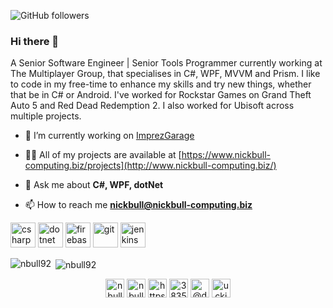 
![GitHub followers](https://img.shields.io/github/followers/nbull92?label=Follow&style=social)

### Hi there 👋

A Senior Software Engineer | Senior Tools Programmer currently working at The Multiplayer Group, that specialises in C#, WPF, MVVM and Prism. I like to code in my free-time to enhance my skills and try new things, whether that be in C# or Android. I've worked for Rockstar Games on Grand Theft Auto 5 and Red Dead Redemption 2. I also worked for Ubisoft across multiple projects.

- 🔭 I’m currently working on [ImprezGarage](https://www.imprezgarage.com/)

- 👨‍💻 All of my projects are available at [https://www.nickbull-computing.biz/projects](http://www.nickbull-computing.biz/)

- 💬 Ask me about **C#, WPF, dotNet**

- 📫 How to reach me **nickbull@nickbull-computing.biz**

<p align="left"> <img src="https://cdn.jsdelivr.net/gh/devicons/devicon/icons/csharp/csharp-original.svg" alt="csharp" width="40" height="40"/> <img src="https://cdn.jsdelivr.net/gh/devicons/devicon/icons/dot-net/dot-net-original.svg" alt="dotnet" width="40" height="40"/> <img src="https://www.vectorlogo.zone/logos/firebase/firebase-icon.svg" alt="firebase" width="40" height="40"/> <img src="https://www.vectorlogo.zone/logos/git-scm/git-scm-icon.svg" alt="git" width="40" height="40"/> <img src="https://www.vectorlogo.zone/logos/jenkins/jenkins-icon.svg" alt="jenkins" width="40" height="40"/></p><p><img align="left" src="https://github-readme-stats.vercel.app/api/top-langs/?username=nbull92&layout=compact&hide=html" alt="nbull92" /></p>

<p>&nbsp;<img align="center" src="https://github-readme-stats.vercel.app/api?username=nbull92&show_icons=true" alt="nbull92" /></p>

<p align="center">
<a href="https://dev.to/nbull92" target="blank"><img align="center" src="https://cdn.jsdelivr.net/npm/simple-icons@3.0.1/icons/dev-dot-to.svg" alt="nbull92" height="30" width="30" /></a>
<a href="https://twitter.com/nbull92" target="blank"><img align="center" src="https://cdn.jsdelivr.net/npm/simple-icons@3.0.1/icons/twitter.svg" alt="nbull92" height="30" width="30" /></a>
<a href="https://www.linkedin.com/in/nicholas-bull/" target="blank"><img align="center" src="https://cdn.jsdelivr.net/npm/simple-icons@3.0.1/icons/linkedin.svg" alt="https://www.linkedin.com/in/nicholas-bull/" height="30" width="30" /></a>
<a href="https://stackoverflow.com/users/3835487" target="blank"><img align="center" src="https://cdn.jsdelivr.net/npm/simple-icons@3.0.1/icons/stackoverflow.svg" alt="3835487" height="30" width="30" /></a>
<a href="https://medium.com/@defterniko" target="blank"><img align="center" src="https://cdn.jsdelivr.net/npm/simple-icons@3.0.1/icons/medium.svg" alt="@defterniko" height="30" width="30" /></a>
<a href="https://www.youtube.com/channel/UCKj0rQrf1Y3sjYRws6u-E-w" target="blank"><img align="center" src="https://cdn.jsdelivr.net/npm/simple-icons@3.0.1/icons/youtube.svg" alt="uckj0rqrf1y3sjyrws6u-e-w" height="30" width="30" /></a>
</p>

<!--
**NBull92/NBull92** is a ✨ _special_ ✨ repository because its `README.md` (this file) appears on your GitHub profile.
[![Linkedin: Nicholas Bull](https://img.shields.io/badge/-nicholas_bull-blue?style=flat-square&logo=Linkedin&logoColor=white&link=https://www.linkedin.com/in/nicholas-bull/)](https://www.linkedin.com/in/nicholas-bull)
[![](https://img.shields.io/badge/Email-nickbull-red)](mailto:nickbull@nickbull-computing.biz)
Here are some ideas to get you started:


### Hi there 👋

Software Engineer/Tools Programmer at Ubisoft

A Tools Programmer working in the Games Industry, that specialises in C#, WPF, MVVM and Prism. 
I like to code in my free-time to enhance my skills and try new things, whether that be in C# or Android. 
I've worked for Rockstar Games on Grand Theft Auto 5 and Red Dead Redemption 2. 
I now work for Ubisoft on The Division.


- 🔭 I’m currently working on ImprezGarage

- 🔭 I’m currently working on ...
- 🌱 I’m currently learning ...
- 👯 I’m looking to collaborate on ...
- 🤔 I’m looking for help with ...
- 💬 Ask me about ...
- 📫 How to reach me: ...
- 😄 Pronouns: ...
- ⚡ Fun fact: ...
-->
